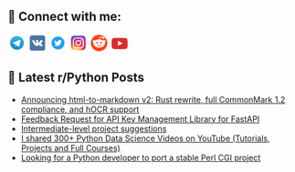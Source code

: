 ## 🔎 Connect with me:
[<img src="https://github.com/bullbesh/bullbesh/blob/main/images/Telegram.png" width="32" height="32" />](https://t.me/bullbesh)
[<img src="https://github.com/bullbesh/bullbesh/blob/main/images/VK.png" width="32" height="32" />](https://vk.com/bullbesh)
[<img src="https://github.com/bullbesh/bullbesh/blob/main/images/Twitter.png" width="32" height="32" />](https://twitter.com/bullbesh1)
[<img src="https://github.com/bullbesh/bullbesh/blob/main/images/Instagram.png" width="32" height="32" />](https://www.instagram.com/bullbesh)
[<img src="https://github.com/bullbesh/bullbesh/blob/main/images/Reddit.png" width="32" height="32" />](https://www.reddit.com/user/bullbesh)
[<img src="https://github.com/bullbesh/bullbesh/blob/main/images/YouTube.png" width="32" height="32" />](https://www.youtube.com/channel/UCtfjRs6uzgq5mfm8S06WTcg)

## 📕 Latest r/Python Posts
<!-- BLOG-POST-LIST:START -->
- [Announcing html-to-markdown v2: Rust rewrite, full CommonMark 1.2 compliance, and hOCR support](https://www.reddit.com/r/Python/comments/1o3sqqz/announcing_htmltomarkdown_v2_rust_rewrite_full/)
- [Feedback Request for API Key Management Library for FastAPI](https://www.reddit.com/r/Python/comments/1o3s3yj/feedback_request_for_api_key_management_library/)
- [Intermediate-level project suggestions](https://www.reddit.com/r/Python/comments/1o3ru8r/intermediatelevel_project_suggestions/)
- [I shared 300+ Python Data Science Videos on YouTube &lpar;Tutorials, Projects and Full Courses&rpar;](https://www.reddit.com/r/Python/comments/1o3r5tp/i_shared_300_python_data_science_videos_on/)
- [Looking for a Python developer to port a stable Perl CGI project](https://www.reddit.com/r/Python/comments/1o3qxle/looking_for_a_python_developer_to_port_a_stable/)
<!-- BLOG-POST-LIST:END -->
